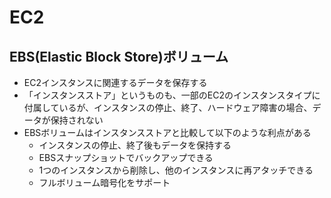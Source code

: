 # EC2

## EBS(Elastic Block Store)ボリューム

* EC2インスタンスに関連するデータを保存する
* 「インスタンスストア」というものも、一部のEC2のインスタンスタイプに付属しているが、インスタンスの停止、終了、ハードウェア障害の場合、データが保持されない
* EBSボリュームはインスタンスストアと比較して以下のような利点がある
  * インスタンスの停止、終了後もデータを保持する
  * EBSスナップショットでバックアップできる
  * 1つのインスタンスから削除し、他のインスタンスに再アタッチできる
  * フルボリューム暗号化をサポート